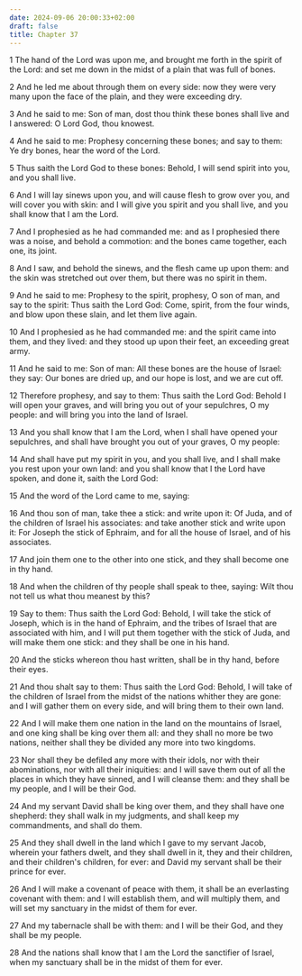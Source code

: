 ```yaml
---
date: 2024-09-06 20:00:33+02:00
draft: false
title: Chapter 37
---
```




1 The hand of the Lord was upon me, and brought me forth in the spirit of the Lord: and set me down in the midst of a plain that was full of bones.

2 And he led me about through them on every side: now they were very many upon the face of the plain, and they were exceeding dry.

3 And he said to me: Son of man, dost thou think these bones shall live and I answered: O Lord God, thou knowest.

4 And he said to me: Prophesy concerning these bones; and say to them: Ye dry bones, hear the word of the Lord.

5 Thus saith the Lord God to these bones: Behold, I will send spirit into you, and you shall live.

6 And I will lay sinews upon you, and will cause flesh to grow over you, and will cover you with skin: and I will give you spirit and you shall live, and you shall know that I am the Lord.

7 And I prophesied as he had commanded me: and as I prophesied there was a noise, and behold a commotion: and the bones came together, each one, its joint.

8 And I saw, and behold the sinews, and the flesh came up upon them: and the skin was stretched out over them, but there was no spirit in them.

9 And he said to me: Prophesy to the spirit, prophesy, O son of man, and say to the spirit: Thus saith the Lord God: Come, spirit, from the four winds, and blow upon these slain, and let them live again.

10 And I prophesied as he had commanded me: and the spirit came into them, and they lived: and they stood up upon their feet, an exceeding great army.

11 And he said to me: Son of man: All these bones are the house of Israel: they say: Our bones are dried up, and our hope is lost, and we are cut off.

12 Therefore prophesy, and say to them: Thus saith the Lord God: Behold I will open your graves, and will bring you out of your sepulchres, O my people: and will bring you into the land of Israel.

13 And you shall know that I am the Lord, when I shall have opened your sepulchres, and shall have brought you out of your graves, O my people:

14 And shall have put my spirit in you, and you shall live, and I shall make you rest upon your own land: and you shall know that I the Lord have spoken, and done it, saith the Lord God:

15 And the word of the Lord came to me, saying:

16 And thou son of man, take thee a stick: and write upon it: Of Juda, and of the children of Israel his associates: and take another stick and write upon it: For Joseph the stick of Ephraim, and for all the house of Israel, and of his associates.

17 And join them one to the other into one stick, and they shall become one in thy hand.

18 And when the children of thy people shall speak to thee, saying: Wilt thou not tell us what thou meanest by this?

19 Say to them: Thus saith the Lord God: Behold, I will take the stick of Joseph, which is in the hand of Ephraim, and the tribes of Israel that are associated with him, and I will put them together with the stick of Juda, and will make them one stick: and they shall be one in his hand.

20 And the sticks whereon thou hast written, shall be in thy hand, before their eyes.

21 And thou shalt say to them: Thus saith the Lord God: Behold, I will take of the children of Israel from the midst of the nations whither they are gone: and I will gather them on every side, and will bring them to their own land.

22 And I will make them one nation in the land on the mountains of Israel, and one king shall be king over them all: and they shall no more be two nations, neither shall they be divided any more into two kingdoms.

23 Nor shall they be defiled any more with their idols, nor with their abominations, nor with all their iniquities: and I will save them out of all the places in which they have sinned, and I will cleanse them: and they shall be my people, and I will be their God.

24 And my servant David shall be king over them, and they shall have one shepherd: they shall walk in my judgments, and shall keep my commandments, and shall do them.

25 And they shall dwell in the land which I gave to my servant Jacob, wherein your fathers dwelt, and they shall dwell in it, they and their children, and their children's children, for ever: and David my servant shall be their prince for ever.

26 And I will make a covenant of peace with them, it shall be an everlasting covenant with them: and I will establish them, and will multiply them, and will set my sanctuary in the midst of them for ever.

27 And my tabernacle shall be with them: and I will be their God, and they shall be my people.

28 And the nations shall know that I am the Lord the sanctifier of Israel, when my sanctuary shall be in the midst of them for ever.

